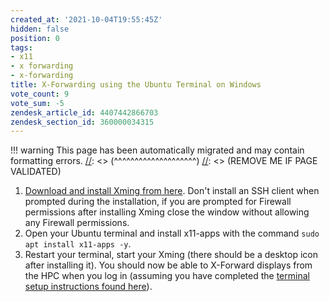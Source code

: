 ```yaml
---
created_at: '2021-10-04T19:55:45Z'
hidden: false
position: 0
tags:
- x11
- x forwarding
- x-forwarding
title: X-Forwarding using the Ubuntu Terminal on Windows
vote_count: 9
vote_sum: -5
zendesk_article_id: 4407442866703
zendesk_section_id: 360000034315
---
```




[//]: <> (REMOVE ME IF PAGE VALIDATED)
[//]: <> (vvvvvvvvvvvvvvvvvvvv)
!!! warning
    This page has been automatically migrated and may contain formatting errors.
[//]: <> (^^^^^^^^^^^^^^^^^^^^)
[//]: <> (REMOVE ME IF PAGE VALIDATED)

1.  [Download and install Xming from
    here](https://sourceforge.net/projects/xming/). Don't install an SSH
    client when prompted during the installation, if you are prompted
    for Firewall permissions after installing Xming close the window
    without allowing any Firewall permissions.
2.  Open your Ubuntu terminal and install x11-apps with the command
    `sudo apt install x11-apps -y`.
3.  Restart your terminal, start your Xming (there should be a desktop
    icon after installing it). You should now be able to X-Forward
    displays from the HPC when you log in (assuming you have completed
    the [terminal setup instructions found
    here](https://support.nesi.org.nz/hc/en-gb/articles/360000625535)).
